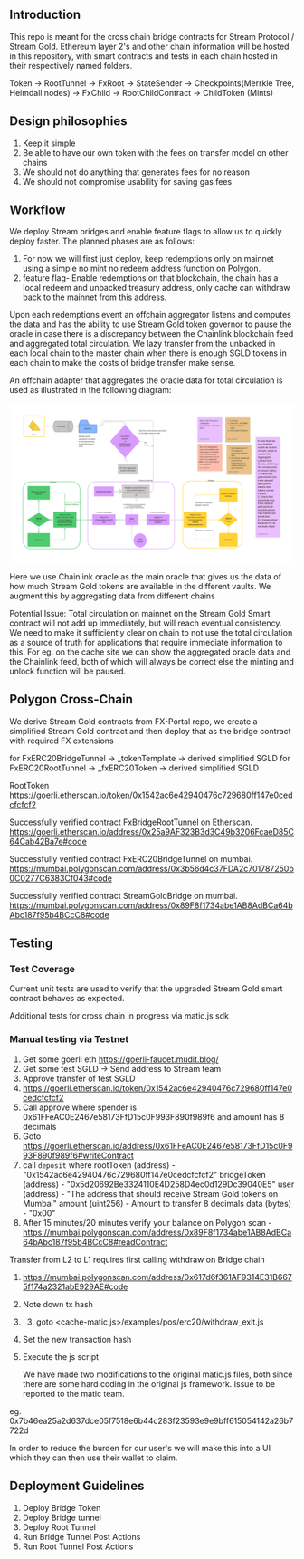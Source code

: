 ## Introduction
This repo is meant for the cross chain bridge contracts for Stream Protocol / Stream Gold. Ethereum layer 2's and other chain information will be hosted in this repository, with smart contracts and tests in each chain hosted in their respectively named folders.

Token -> RootTunnel<BaseRootTunnel> -> FxRoot -> StateSender -> Checkpoints(Merrkle Tree, Heimdall nodes) -> FxChild -> RootChildContract -> ChildToken (Mints)

## Design philosophies

1. Keep it simple
1. Be able to have our own token with the fees on transfer model on other chains
1. We should not do anything that generates fees for no reason
2. We should not compromise usability for saving gas fees

## Workflow

We deploy Stream bridges and enable feature flags to allow us to quickly deploy faster. The planned phases are as follows:

1. For now we will first just deploy, keep redemptions only on mainnet using a simple no mint no redeem address function on Polygon.
2. feature flag- Enable redemptions on that blockchain, the chain has a local redeem and unbacked treasury address, only cache can withdraw back to the mainnet from this address.

Upon each redemptions event an offchain aggregator listens and computes the data and has the ability to use Stream Gold token governor to pause the oracle in case there is a discrepancy between
the Chainlink blockchain feed and aggregated total circulation.
We lazy transfer from the unbacked in each local chain to the master chain when there is enough SGLD tokens in each chain to make the costs of bridge transfer make sense.

An offchain adapter that aggregates the oracle data for total circulation is used as illustrated in the following diagram:

![Stream Golden Bridge](./assets/SGLDCrossChain.png)

Here we use Chainlink oracle  as the main oracle that gives us the data of how much Stream Gold tokens are available in the different vaults. We augment this by aggregating data from different chains 


Potential Issue:
Total circulation on mainnet on the Stream Gold Smart contract will not add up immediately, but will reach eventual consistency. We need to make it sufficiently clear on chain to not use the total circulation as a source of truth for applications that require immediate information to this. For eg. on the cache site we can show the aggregated oracle data and the Chainlink feed, both of which will always be correct else the minting and unlock function will be paused.

## Polygon Cross-Chain 
We derive Stream Gold contracts from FX-Portal repo, we create a simplified Stream Gold contract and then deploy that as the bridge contract with required FX extensions

for FxERC20BridgeTunnel -> _tokenTemplate -> derived simplified SGLD
for FxERC20RootTunnel -> _fxERC20Token -> derived simplified SGLD

RootToken
https://goerli.etherscan.io/token/0x1542ac6e42940476c729680ff147e0cedcfcfcf2

Successfully verified contract FxBridgeRootTunnel on Etherscan.
https://goerli.etherscan.io/address/0x25a9AF323B3d3C49b3206FcaeD85C64Cab42Ba7e#code

Successfully verified contract FxERC20BridgeTunnel on mumbai.
https://mumbai.polygonscan.com/address/0x3b56d4c37FDA2c701787250b0C0277C6383Cf043#code

Successfully verified contract StreamGoldBridge on mumbai.
https://mumbai.polygonscan.com/address/0x89F8f1734abe1AB8AdBCa64bAbc187f95b4BCcC8#code

## Testing

### Test Coverage 
Current unit tests are used to verify that the upgraded Stream Gold smart contract behaves as expected.

Additional tests for cross chain in progress via matic.js sdk

### Manual testing via Testnet
1. Get some goerli eth https://goerli-faucet.mudit.blog/
2. Get some test SGLD -> Send address to Stream team
3. Approve transfer of test SGLD 
4. https://goerli.etherscan.io/token/0x1542ac6e42940476c729680ff147e0cedcfcfcf2
5. Call approve where spender is 0x61FFeAC0E2467e58173FfD15c0F993F890f989f6 and amount has 8 decimals
6. Goto https://goerli.etherscan.io/address/0x61FFeAC0E2467e58173FfD15c0F993F890f989f6#writeContract
7. call `deposit` where
rootToken (address) - "0x1542ac6e42940476c729680ff147e0cedcfcfcf2"
bridgeToken (address) - "0x5d20692Be3324110E4D258D4ec0d129Dc39040E5"
user (address) - "The address that should receive Stream Gold tokens on Mumbai"
amount (uint256) - Amount to transfer 8 decimals
data (bytes) - "0x00"
8. After 15 minutes/20 minutes verify your balance on Polygon scan - 
https://mumbai.polygonscan.com/address/0x89F8f1734abe1AB8AdBCa64bAbc187f95b4BCcC8#readContract


Transfer from L2 to L1 requires first calling withdraw on Bridge chain 
1. https://mumbai.polygonscan.com/address/0x617d6f361AF9314E31B6675f174a2321abE929AE#code
2. Note down tx hash
3. 3. goto <cache-matic.js>/examples/pos/erc20/withdraw_exit.js
4. Set the new transaction hash
5. Execute the js script
   
   We have made two modifications to the original matic.js files, both since there are some hard coding in the original js framework. Issue to be reported to the matic team.

eg. 0x7b46ea25a2d637dce05f7518e6b44c283f23593e9e9bff615054142a26b7722d 

In order to reduce the burden for our user's we will make this into a UI which they can then use their wallet to claim.

## Deployment Guidelines
1. Deploy Bridge Token
2. Deploy Bridge tunnel
3. Deploy Root Tunnel
4. Run Bridge Tunnel Post Actions
5. Run Root Tunnel Post Actions